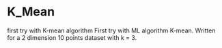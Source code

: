 # K_Mean
first try with K-mean algorithm
First try with ML algorithm K-mean. Written for a 2 dimension 10 points dataset with k = 3. 
